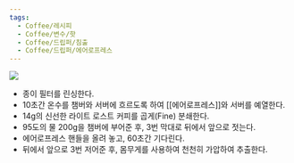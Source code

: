 ```yaml
---
tags:
  - Coffee/레시피
  - Coffee/변수/핫
  - Coffee/드립퍼/침출
  - Coffee/드립퍼/에어로프레스
---
```

![](https://youtu.be/ggCK_oOS_08?si=hjXij1LwvqWfZ_MK)
- 종이 필터를 린싱한다.  
- 10초간 온수를 챔버와 서버에 흐르도록 하여 [[에어로프레스]]와 서버를 예열한다.  
- 14g의 신선한 라이트 로스트 커피를 곱게(Fine) 분쇄한다.  
- 95도의 물 200g을 챔버에 부어준 후, 3번 막대로 뒤에서 앞으로 젓는다.  
- 에어로프레스 핸들을 올려 놓고, 60초간 기다린다.  
- 뒤에서 앞으로 3번 저어준 후, 몸무게를 사용하여 천천히 가압하여 추출한다.